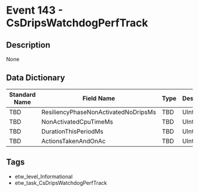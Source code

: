 # Event 143 - CsDripsWatchdogPerfTrack

## Description
None

## Data Dictionary
|Standard Name|Field Name|Type|Description|Sample Value|
|---|---|---|---|---|
|TBD|ResiliencyPhaseNonActivatedNoDripsMs|TBD|UInt32|None|None|
|TBD|NonActivatedCpuTimeMs|TBD|UInt32|None|None|
|TBD|DurationThisPeriodMs|TBD|UInt32|None|None|
|TBD|ActionsTakenAndOnAc|TBD|UInt32|None|None|

## Tags
* etw_level_Informational
* etw_task_CsDripsWatchdogPerfTrack